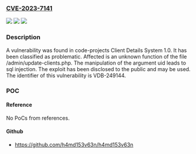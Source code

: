 ### [CVE-2023-7141](https://cve.mitre.org/cgi-bin/cvename.cgi?name=CVE-2023-7141)
![](https://img.shields.io/static/v1?label=Product&message=Client%20Details%20System&color=blue)
![](https://img.shields.io/static/v1?label=Version&message=%3D%201.0%20&color=brighgreen)
![](https://img.shields.io/static/v1?label=Vulnerability&message=CWE-89%20SQL%20Injection&color=brighgreen)

### Description

A vulnerability was found in code-projects Client Details System 1.0. It has been classified as problematic. Affected is an unknown function of the file /admin/update-clients.php. The manipulation of the argument uid leads to sql injection. The exploit has been disclosed to the public and may be used. The identifier of this vulnerability is VDB-249144.

### POC

#### Reference
No PoCs from references.

#### Github
- https://github.com/h4md153v63n/h4md153v63n

